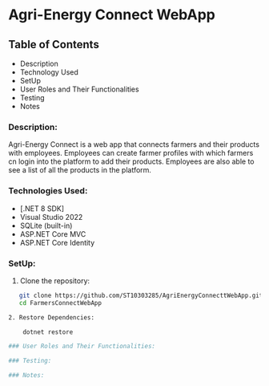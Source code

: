 # Agri-Energy Connect WebApp

## Table of Contents
* Description
* Technology Used
* SetUp
* User Roles and Their Functionalities
* Testing
* Notes

### Description: 
Agri-Energy Connect is a web app that connects farmers and their products with employees. Employees can create farmer profiles with which farmers cn login into the platform to add their products. Employees are also able to see a list of all the products in the platform.

### Technologies Used:
* [.NET 8 SDK]
* Visual Studio 2022
* SQLite (built-in)
* ASP.NET Core MVC
* ASP.NET Core Identity

### SetUp:
1. Clone the repository: 
```bash
   git clone https://github.com/ST10303285/AgriEnergyConnecttWebApp.git
   cd FarmersConnectWebApp

2. Restore Dependencies:

    dotnet restore

### User Roles and Their Functionalities:

### Testing:

### Notes:
